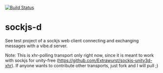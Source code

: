[![Build Status](https://travis-ci.org/extrawurst/sockjs-d.png)](https://travis-ci.org/extrawurst/sockjs-d.d)

sockjs-d
========

See test project of a sockjs web client connecting and exchanging messages with a vibe.d server.

Note:
This is xhr-polling transport only right now, since it is meant to work with 
sockjs for unity-free (https://github.com/Extrawurst/sockjs-unity3d-xhr).
If anyone wants to contribute other transports, just fork and I will pull ;)
